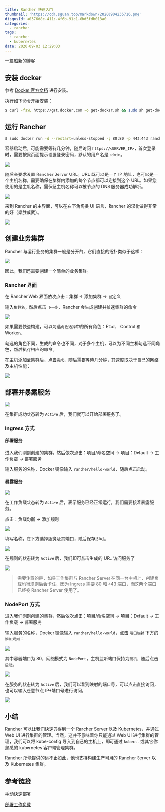 ```yaml
---
title: Rancher 快速入门
thumbnail: 'https://cdn.sguan.top/markdown/20200904235716.png'
disqusId: a0376d8c-411d-4f6b-91c1-0bd5fdb013a0
categories:
  - rancher
tags:
  - rancher
  - kubernetes
date: 2020-09-03 12:29:03
---
```


一篇船新的博客

<!-- more -->

## 安装 docker

参考 [Docker 官方文档](https://docs.docker.com/engine/install/ubuntu/) 进行安装。

执行如下命令开始安装：

```bash
$ curl -fsSL https://get.docker.com -o get-docker.sh && sudo sh get-docker.sh
```

## 运行 Rancher

```bash
$ sudo docker run -d --restart=unless-stopped -p 80:80 -p 443:443 rancher/rancher
```

容器启动后，可能需要等待几分钟，随后访问 `https://<SERVER_IP>`，首次登录时，需要按照页面提示设置登录密码，默认的用户名是 `admin`。

![](https://cdn.sguan.top/markdown/20200912004237.png)

随后会要求设置 Rancher Server URL。URL 既可以是一个 IP 地址，也可以是一个主机名称。需要确保在集群内添加的每个节点都可以连接到这个 URL。如果您使用的是主机名称，需保证主机名称可以被节点的 DNS 服务器成功解析。

![](https://cdn.sguan.top/markdown/20200912004314.png)

来到 Rancher 的主界面，可以在右下角切换 UI 语言，Rancher 的汉化做得非常的好（粱胜威武）。

![](https://cdn.sguan.top/markdown/20200912004418.png)

## 创建业务集群

Rancher 与运行业务的集群一般是分开的，它们直接的拓扑类似于这样：

![](https://cdn.sguan.top/markdown/20200912004629.png)

因此，我们还需要创建一个简单的业务集群。

### Rancher 界面

在 Rancher Web 界面依次点击：集群 -> 添加集群 -> 自定义

输入`集群名`，然后点击 `下一步`，Rancher 会生成创建并加速集群的命令

![](https://cdn.sguan.top/markdown/20200912005055.png)

如果需要快速构建，可以勾选`角色选择`中的所有角色：Etcd、 Control 和 Worker。

勾选的角色不同，生成的命令也不同，对于多个主机，可以为不同主机勾选不同角色，然后执行相应的命令。

在主机添加至集群后，点击`完成`，随后需要等待几分钟，其速度取决于自己的网络及主机性能：

![](https://cdn.sguan.top/markdown/20200912005902.png)

## 部署并暴露服务

![](https://cdn.sguan.top/markdown/20200912150301.png)

在集群成功状态转为 `Active` 后，我们就可以开始部署服务了。

### Ingress 方式

#### 部署服务

进入我们刚刚创建的集群，然后依次点击：项目/命名空间 -> 项目：Default -> 工作负载 -> 部署服务

输入服务的名称，Docker 镜像输入 `rancher/hello-world`，随后点击启动。


#### 暴露服务

![](https://cdn.sguan.top/markdown/20200912150655.png)

在工作负载状态转为 `Active` 后，表示服务已经正常运行，我们需要接着暴露服务。

点击：负载均衡 -> 添加规则

![](https://cdn.sguan.top/markdown/20200912150934.png)

填写名称，在下方选择服务及其端口，随后保存即可。

![](https://cdn.sguan.top/markdown/20200912151031.png)

在规则的状态转为 `Active` 后，我们即可点击生成的 URL 访问服务了

![](https://cdn.sguan.top/markdown/20200912151202.png)

> 需要注意的是，如果工作集群与 Rancher Server 在同一台主机上，创建负载均衡规则后会卡住，因为 Ingress 需要 80 和 443 端口，而这两个端口已经被 Rancher Server 使用了。

### NodePort 方式

进入我们刚刚创建的集群，然后依次点击：项目/命名空间 -> 项目：Default -> 工作负载 -> 部署服务

输入服务的名称，Docker 镜像输入 `rancher/hello-world`，点击 `端口映射` 下方的 `添加规则`：

![](https://cdn.sguan.top/markdown/20200912151549.png)

其中容器端口为 80，网络模式为 `NodePort`，主机监听端口保持为`随机`，随后点击`启动`。

![](https://cdn.sguan.top/markdown/20200912151756.png)

在服务的状态转为 `Active` 后，我们可以看到映射的端口号，可以点击直接访问，也可以输入任意节点 IP+端口号进行访问。

![](https://cdn.sguan.top/markdown/20200912151945.png)

## 小结

Rancher 可以让我们快速的得到一个 Rancher Server 以及 Kubernetes，并通过 Web UI 进行集群的管理。当然，这并不意味着你只能通过 Web UI 进行集群的管理，我们可以将 kube-config 导入到自己的主机上，即可通过 `kubectl` 或其它你熟悉的 kubernetes 客户端管理集群。

Rancher 所能提供的远不止如此，他也支持构建生产可用的 Rancher Server 以及 Kubernetes 集群。

## 参考链接

[手动快速部署](https://rancher2.docs.rancher.cn/docs/rancher2/quick-start-guide/deployment/quickstart-manual-setup/_index)

[部署工作负载](https://rancher2.docs.rancher.cn/docs/rancher2/quick-start-guide/workload/_index)

